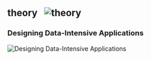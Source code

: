 ## theory &nbsp;&nbsp;![theory](https://progressbar-guibranco.vercel.app/0/?title=0/12)
### Designing Data-Intensive Applications
![Designing Data-Intensive Applications](https://progressbar-guibranco.vercel.app/0/?title=0/12)
